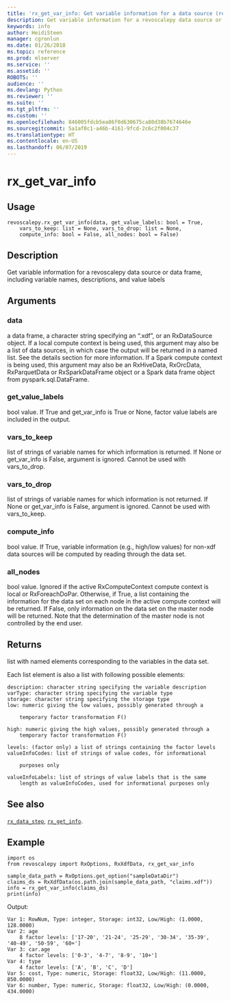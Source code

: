 ```yaml
---
title: 'rx_get_var_info: Get variable information for a data source (revoscalepy)'
description: Get variable information for a revoscalepy data source or data frame, including variable names, descriptions, and value labels
keywords: info
author: HeidiSteen
manager: cgronlun
ms.date: 01/26/2018
ms.topic: reference
ms.prod: mlserver
ms.service: ''
ms.assetid: ''
ROBOTS: ''
audience: ''
ms.devlang: Python
ms.reviewer: ''
ms.suite: ''
ms.tgt_pltfrm: ''
ms.custom: ''
ms.openlocfilehash: 846005fdcb5ea86f0d630675ca80d38b7674646e
ms.sourcegitcommit: 5a1af0c1-a46b-4161-9fcd-2c6c2f004c37
ms.translationtype: HT
ms.contentlocale: en-US
ms.lasthandoff: 06/07/2019
---
```

# <a name="rxgetvarinfo"></a>rx_get_var_info


 


## <a name="usage"></a>Usage



```
revoscalepy.rx_get_var_info(data, get_value_labels: bool = True,
    vars_to_keep: list = None, vars_to_drop: list = None,
    compute_info: bool = False, all_nodes: bool = False)
```





## <a name="description"></a>Description

Get variable information for a revoscalepy data source or data frame, including variable names, descriptions, and value labels


## <a name="arguments"></a>Arguments


### <a name="data"></a>data

a data frame, a character string specifying an “.xdf”, or an RxDataSource object. If a local compute context is being used, this argument may also be a list of data sources, in which case the output will be returned in a named list. See the details section for more information.
If a Spark compute context is being used, this argument may also be an RxHiveData, RxOrcData, RxParquetData or RxSparkDataFrame object or a Spark data frame object from pyspark.sql.DataFrame.


### <a name="getvaluelabels"></a>get_value_labels

bool value. If True and get_var_info is True or None, factor value labels are included in the output.


### <a name="varstokeep"></a>vars_to_keep

list of strings of variable names for which information is returned. If None or get_var_info is False, argument is ignored. Cannot be used with vars_to_drop.


### <a name="varstodrop"></a>vars_to_drop

list of strings of variable names for which information is not returned. If None or get_var_info is False, argument is ignored. Cannot be used with vars_to_keep.


### <a name="computeinfo"></a>compute_info

bool value. If True, variable information (e.g., high/low values) for non-xdf data sources will be computed by reading through the data set.


### <a name="allnodes"></a>all_nodes

bool value. Ignored if the active RxComputeContext compute context is local or RxForeachDoPar. Otherwise, if True, a list containing the information for the data set on each node in the active compute context will be returned. If False, only information on the data set on the master node will be returned. Note that the determination of the master node is not controlled by the end user.


## <a name="returns"></a>Returns

list with named elements corresponding to the variables in the data set.

Each list element is also a list with following possible elements:

    description: character string specifying the variable description
    varType: character string specifying the variable type
    storage: character string specifying the storage type
    low: numeric giving the low values, possibly generated through a

        temporary factor transformation F()

    high: numeric giving the high values, possibly generated through a
        temporary factor transformation F()

    levels: (factor only) a list of strings containing the factor levels
    valueInfoCodes: list of strings of value codes, for informational

        purposes only

    valueInfoLabels: list of strings of value labels that is the same
        length as valueInfoCodes, used for informational purposes only


## <a name="see-also"></a>See also

[`rx_data_step`](rx-data-step.md), [`rx_get_info`](rx-get-info.md).


## <a name="example"></a>Example



```
import os
from revoscalepy import RxOptions, RxXdfData, rx_get_var_info

sample_data_path = RxOptions.get_option("sampleDataDir")
claims_ds = RxXdfData(os.path.join(sample_data_path, "claims.xdf"))
info = rx_get_var_info(claims_ds)
print(info)
```


Output:



```
Var 1: RowNum, Type: integer, Storage: int32, Low/High: (1.0000, 128.0000)
Var 2: age
    8 factor levels: ['17-20', '21-24', '25-29', '30-34', '35-39', '40-49', '50-59', '60+']
Var 3: car.age
    4 factor levels: ['0-3', '4-7', '8-9', '10+']
Var 4: type
    4 factor levels: ['A', 'B', 'C', 'D']
Var 5: cost, Type: numeric, Storage: float32, Low/High: (11.0000, 850.0000)
Var 6: number, Type: numeric, Storage: float32, Low/High: (0.0000, 434.0000)
```

